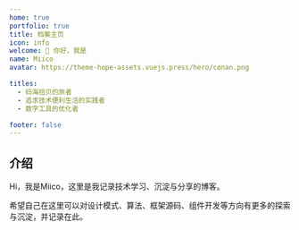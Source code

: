 ```yaml
---
home: true
portfolio: true
title: 档案主页
icon: info
welcome: 👋 你好，我是
name: Miico
avatar: https://theme-hope-assets.vuejs.press/hero/conan.png

titles:
  - 码海拾贝的旅者
  - 追求技术便利生活的实践者
  - 数字工具的优化者

footer: false
---
```


## 介绍

Hi，我是Miico，这里是我记录技术学习、沉淀与分享的博客。

希望自己在这里可以对设计模式、算法、框架源码、组件开发等方向有更多的探索与沉淀，并记录在此。
